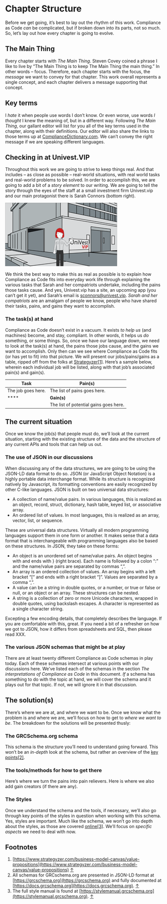 # Chapter Structure

Before we get going, it’s best to lay out the rhythm of this work. Compliance as Code _can_ be complicated, but if broken down into its parts, not so much. So, let’s lay out how every chapter is going to evolve.

## The Main Thing

Every chapter starts with _The Main Thing_. Steven Covey coined a phrase I like to live by “The Main Thing is to keep The Main Thing the main thing.” In other words – focus. Therefore, each chapter starts with the focus, the _message_ we want to convey for that chapter. This work overall represents a single concept, and each chapter delivers a message supporting that concept.

## Key terms

I _hate_ it when people use words I don’t know. Or even worse, use words _I thought_ I knew the meaning of, but in a different way. Following _The Main Thing_, our gallant editor will list for you all of the key terms used in the chapter, along with their definitions. Our editor will also share the links to those terms up at [ComplianceDictionary.com](https://compliancedictionary.com). We can’t convey the right message if we are speaking different languages.

## Checking in at Univest.VIP

Throughout this work we are going to strive to keep things real. And that includes – as close as possible – real-world situations, with real world tasks and real-world problems to be solved. In order to accomplish this, we are going to add a bit of a _story element_ to our writing. We are going to tell the story through the eyes of the staff at a small investment firm Univest.vip and our main protagonist there is Sarah Connors (bottom right).

![Univest's HQ office](../.gitbook/assets/0.png)

We think the best way to make this as real as possible is to explain how Compliance as Code fits into everyday work life through explaining the various tasks that Sarah and her compatriots undertake, including the pains those tasks cause. And yes, Univest.vip has a site, an upcoming app (you can’t get it yet), and Sarah’s email is [sconnors@univest.vip](mailto:sconnors@univest.vip). _Sarah and her compatriots_ are an amalgam of people we know, people who have shared their tasks, pains, and gains they want to accomplish.

### The task(s) at hand

Compliance as Code doesn’t exist in a vacuum. It exists _to help us_ (and machines) become, and stay, compliant. In other words, it helps us _do_ something, or some things. So, once we have our language down, we need to look at the task(s) at hand, the pains those jobs cause, and the gains we want to accomplish. Only then can we see where Compliance as Code fits (or has yet to fit) into that picture. We will present our jobs/pains/gains as a table, ripped off from the folks at [Strategyzer](https://www.strategyzer.com/business-model-canvas/value-propositions)[\[1\]](broken-reference). Here’s a sample below, wherein each individual job will be listed, along with that job’s associated pain(s) and gain(s).

| **Task**           | **Pain(s)**                            |
| ------------------ | -------------------------------------- |
| The job goes here. | The list of pains goes here.           |
| ****               | **Gain(s)**                            |
|                    | The list of potential gains goes here. |

## The current situation

Once we know the job(s) that people must do, we’ll look at the current situation, starting with the existing structure of the data and the structure of any current APIs and tools that can help us out.

### The use of JSON in our discussions

When discussing any of the data structures, we are going to be using the JSON-LD data format to do so. JSON (or JavaScript Object Notation) is a highly portable data interchange format. While its structure is recognized natively by Javascript, its formatting conventions are easily recognized by other C-like languages. JSON is built on two universal data structures:

* A collection of name/value pairs. In various languages, this is realized as an object, record, struct, dictionary, hash table, keyed list, or associative array.
* An ordered list of values. In most languages, this is realized as an array, vector, list, or sequence.

These are universal data structures. Virtually all modern programming languages support them in one form or another. It makes sense that a data format that is interchangeable with programming languages also be based on these structures. In JSON, they take on these forms:

* An object is an unordered set of name/value pairs. An object begins with and ends with } (right brace). Each name is followed by a colon “:” and the name/value pairs are separated by commas “,”.
* An array is an ordered collection of values. An array begins with a left bracket “\[“ and ends with a right bracket “]”. Values are separated by a comma “,”.
* A value can be a string in double quotes, or a number, or true or false or null, or an object or an array. These structures can be nested.
* A string is a collection of zero or more Unicode characters, wrapped in double quotes, using backslash escapes. A character is represented as a single character string.

Excepting a few encoding details, that completely describes the language. If you are comfortable with this, great. If you need a bit of a refresher on how we got to JSON, how it differs from spreadsheets and SQL, then please read XXX.

### The various JSON schemas that might be at play

There are at least twenty different Compliance as Code schemas in play today. Each of these schemas intersect at various points with our discussions here. We’ve listed each of the schemas in the section _The interpretations of Compliance as Code_ in this document. _If_ a schema has something to do with the topic at hand, we will cover the schema and it plays out for that topic. If not, we will ignore it in that discussion.

## The solution(s)

There’s where we are at, and where we want to be. Once we know what the problem is and where we are, we’ll focus on how to get to _where we want to be_. The breakdown for the solutions will be presented thusly:

### The GRCSchema.org schema

This schema is the structure you’ll need to understand going forward. This won’t be an _in-depth_ look at the schema, but rather an overview of the [key points](https://docs.grcschema.org)[\[2\]](broken-reference).

### The tools/methods for how to get there

Here’s where we turn the pains into pain relievers. Here is where we also add gain creators (if there are any).

### The Styles

Once we understand the schema and the tools, if necessary, we’ll also go through key points of the styles in question when working with this schema. Yes, styles are important. Much like the schema, we won’t go into depth about the styles, as those are covered [online](https://stylemanual.grcschema.org)[\[3\]](broken-reference). We’ll focus on _specific aspects_ we need to deal with now.

## Footnotes

1. &#x20;[https://www.strategyzer.com/business-model-canvas/value-propositions](https://www.strategyzer.com/business-model-canvas/value-propositions) [↑](broken-reference)
2. &#x20;All schemas for GRCschema.org are presented in JSON-LD format at [https://grcschema.org](https://grcschema.org) and fully documented at [https://docs.grcschema.org](https://docs.grcschema.org). [↑](broken-reference)
3. &#x20;The full style manual is found at [https://stylemanual.grcschema.org](https://stylemanual.grcschema.org). [↑](broken-reference)
